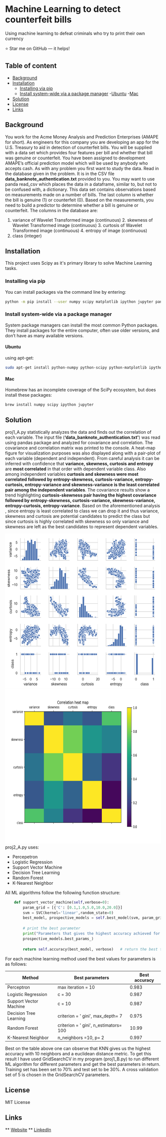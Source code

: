 Machine Learning to detect counterfeit bills
======================
Using machine learning to defeat criminals who try to print their own currency

:star: Star me on GitHub — it helps!

## Table of content

- [Background](#background)
- [Installation](#installation)
    - [Installing via pip](#installing-via-pip) 
    - [Install system-wide via a package manager](install-system-wide-via-a-package-manager)
        -[Ubuntu](#ubuntu)
        -[Mac](#mac)
- [Solution](#solution)
- [License](#license)
- [Links](#links)

## Background

You work for the Acme Money Analysis and Prediction Enterprises (AMAPE for short). As engineers for this company you are developing an app for the U.S. Treasury to aid in detection of counterfeit bills. You will be supplied with a data set which provides four features per bill and whether that bill was genuine or counterfeit.
You have been assigned to development AMAPE’s official prediction model which will be used by anybody who accepts cash.
As with any problem you first want to study the data.
Read in the database given in the problem. It is in the CSV file **data_banknote_authentication.txt** provided to you. You may want to use panda read_csv which places the data in a dataframe, similar to, but not to be confused with, a dictionary. This data set contains observations based on measurements made on a number of bills. The last column is whether the bill is genuine (1) or counterfeit (0). Based on the measurements, you need to build a predictor to determine whether a bill is genuine or counterfeit.
The columns in the database are:
1. variance of Wavelet Transformed image (continuous) 2. skewness of Wavelet Transformed image (continuous) 3. curtosis of Wavelet Transformed image (continuous) 4. entropy of image (continuous)
5. class (integer)

## Installation
This project uses Scipy as it's primary library to solve Machine Learning tasks. 
### Installing via pip
You can install packages via the command line by entering:
```bash
python -m pip install --user numpy scipy matplotlib ipython jupyter pandas sympy nose
```
### Install system-wide via a package manager
System package managers can install the most common Python packages. They install packages for the entire computer, often use older versions, and don’t have as many available versions.
#### Ubuntu
using apt-get:
```bash
sudo apt-get install python-numpy python-scipy python-matplotlib ipython ipython-notebook python-pandas python-sympy python-nose
```
#### Mac
Homebrew has an incomplete coverage of the SciPy ecosystem, but does install these packages:
```bash
brew install numpy scipy ipython jupyter
```

## Solution
proj1_A.py statistically analyzes the data and finds out the correlation of each variable. The input file (**‘data_banknote_authentication.txt'**) was read using pandas package and analyzed for covariance and correlation. The covariance and correlation matrix was printed to the console. A heat-map figure for visualization purposes was also displayed along with a pair-plot of each variable (dependent and independent). From careful analysis it can be inferred with confidence that **variance, skewness, curtosis and entropy** are **most correlated** in that order with dependent variable class. Also among independent variables **curtosis and skewness were most correlated followed by entropy-skewness, curtosis-variance, entropy-curtosis, entropy-variance and skewness-variance is the least correlated pair among the independent variables**. The covariance results show a trend highlighting **curtosis-skewness pair having the highest covariance followed by entropy-skewness, curtosis-variance, skewness-variance, entropy-curtosis, entropy-variance**. Based on the aforementioned analysis , since entropy is least correlated to class we can drop it and thus variance, skewness and curtosis are potential candidates to predict the class but since curtosis is highly correlated with skewness so only variance and skewness are left as the best candidates to represent dependent variables.

<img src="images/pair_plot.png" width="600" height="500" />

<img src="images/heatmap.png" width="820" height="500" />
proj2_A.py uses:

* Percepetron
* Logistic Regression
* Support Vector Machine
* Decision Tree Learning
* Random Forest
* K-Nearest Neighbor

All ML algorithms follow the following function structure:
```python
    def support_vector_machine(self,verbose=0):
        param_grid = [{'C': [0.1,1.0,5.0,10.0,20.0]}]                       # optimizing over C
        svm = SVC(kernel='linear',random_state=0)
        best_model, prospective_models = self.best_model(svm, param_grid, verbose)  # get the best model

        # print the best parameter
        print("Parameters that gives the highest accuracy achieved for SVM ",
        prospective_models.best_params_)

        return self.accuracy(best_model, verbose)   # return the best test set accuracy
```
For each machine learning method used the best values for parameters is as follows:

| Method    | Best parameters | Best accuracy |
|-----------|----------------|-----------------|
| Perceptron | max iteration = 10           | 0.983 |
| Logistic Regression | c = 30          | 0.987 |
| Support Vector Machine | c = 10          | 0.987 |
| Decision Tree Learning | criterion = ' gini', max_depth= 7          | 0.975  |
| Random Forest | criterion = ' gini', n_estimators= 100           | 10.99  |
| K-Nearest Neighbor | n_neighbors =10, p= 2 | 0.997  |

Best on the table above one can observe that KNN gives us the highest accuracy with 10 neighbors and a euclidean distance metric. To get this result I have used GridSearchCV in my program (proj1_B.py) to run different ML algorithm for different parameters and get the best parameters in return. Training set has been set to 70% and test set to be 30%. A cross validation set of 5 is chosen in the GridSearchCV parameters. 


## License
MIT License


## Links

** [Website](http://http://gautam-sharma1.github.io)
** [LinkedIn](https://www.linkedin.com/in/gautamsharm/)
